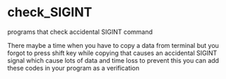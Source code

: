 # check_SIGINT
programs that check accidental SIGINT command 

There maybe a time when you have to copy a data from terminal but you forgot to press shift key
while copying that causes an accidental SIGINT signal which cause lots of data and time loss
to prevent this you can add these codes in your program as a verification 